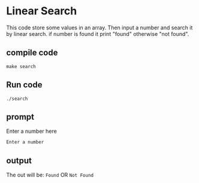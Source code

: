 # Linear Search
This code store some values in an array. Then input a number and search it by linear search.
if number is found it print "found" otherwise "not found".

## compile code

```make search```

## Run code 

``` ./search ```

## prompt

Enter a number here 

``` Enter a number ```

## output

The out will be:
``` Found ```
OR
``` Not Found ```
